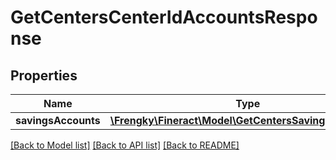 # GetCentersCenterIdAccountsResponse

## Properties
Name | Type | Description | Notes
------------ | ------------- | ------------- | -------------
**savingsAccounts** | [**\Frengky\Fineract\Model\GetCentersSavingsAccounts[]**](GetCentersSavingsAccounts.md) |  | [optional] 

[[Back to Model list]](../../README.md#documentation-for-models) [[Back to API list]](../../README.md#documentation-for-api-endpoints) [[Back to README]](../../README.md)

